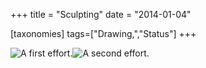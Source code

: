 +++
title = "Sculpting"
date = "2014-01-04"

[taxonomies]
tags=["Drawing,","Status"]
+++

![A first effort.](./img/wp-content-uploads-2014-01-blender_sculp-300x168.png)![A second effort.](./img/wp-content-uploads-2014-01-smug-300x247.png)
